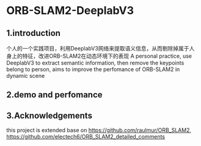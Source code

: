 # ORB-SLAM2-DeeplabV3
## 1.introduction
个人的一个实践项目，利用DeeplabV3网络来提取语义信息，从而剔除掉属于人身上的特征，改进ORB-SLAM2在动态环境下的表现
A personal practice, use DeeplabV3 to extract semantic information, then remove the keypoints belong to person, aims to improve the perfomance of ORB-SLAM2 in dynamic scene
## 2.demo and perfomance

## 3.Acknowledgements
this project is extended base on https://github.com/raulmur/ORB_SLAM2,
https://github.com/electech6/ORB_SLAM2_detailed_comments
